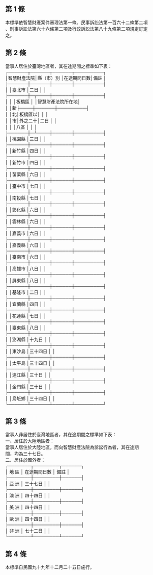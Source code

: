 第 1 條
-------
本標準依智慧財產案件審理法第一條、民事訴訟法第一百六十二條第二項  
、刑事訴訟法第六十六條第二項及行政訴訟法第八十九條第二項規定訂定  
之。

第 2 條
-------
當事人居住於臺灣地區者，其在途期間之標準如下表：  
┌──────┬──────┬──────┬─────────┐  
│智慧財產法院│縣（市）別  │在途期間日數│備註              │  
├──────┼──────┼──────┼─────────┤  
│            │臺北市      │二日        │                  │  
├──────┼─┬────┼──────┼─────────┤  
│            │  │板橋區  │            │智慧財產法院所在地│  
│            │新├────┼──────┼─────────┤  
│            │北│板橋區以│            │                  │  
│            │市│外之二十│二日        │                  │  
│            │  │八區    │            │                  │  
├──────┼─┴────┼──────┼─────────┤  
│            │桃園縣      │三日        │                  │  
├──────┼──────┼──────┼─────────┤  
│            │新竹縣      │四日        │                  │  
├──────┼──────┼──────┼─────────┤  
│            │新竹市      │四日        │                  │  
├──────┼──────┼──────┼─────────┤  
│            │苗栗縣      │六日        │                  │  
├──────┼──────┼──────┼─────────┤  
│            │臺中市      │七日        │                  │  
├──────┼──────┼──────┼─────────┤  
│            │南投縣      │七日        │                  │  
├──────┼──────┼──────┼─────────┤  
│            │彰化縣      │六日        │                  │  
├──────┼──────┼──────┼─────────┤  
│            │雲林縣      │六日        │                  │  
├──────┼──────┼──────┼─────────┤  
│            │嘉義市      │六日        │                  │  
├──────┼──────┼──────┼─────────┤  
│            │嘉義縣      │六日        │                  │  
├──────┼──────┼──────┼─────────┤  
│            │臺南市      │六日        │                  │  
├──────┼──────┼──────┼─────────┤  
│            │高雄市      │八日        │                  │  
├──────┼──────┼──────┼─────────┤  
│            │屏東縣      │八日        │                  │  
├──────┼──────┼──────┼─────────┤  
│            │基隆市      │二日        │                  │  
├──────┼──────┼──────┼─────────┤  
│            │宜蘭縣      │四日        │                  │  
├──────┼──────┼──────┼─────────┤  
│            │花蓮縣      │七日        │                  │  
├──────┼──────┼──────┼─────────┤  
│            │臺東縣      │八日        │                  │  
├──────┼──────┼──────┼─────────┤  
│            │澎湖縣      │十九日      │                  │  
├──────┼──────┼──────┼─────────┤  
│            │東沙島      │三十四日    │                  │  
├──────┼──────┼──────┼─────────┤  
│            │太平島      │三十四日    │                  │  
├──────┼──────┼──────┼─────────┤  
│            │連江縣      │三十日      │                  │  
├──────┼──────┼──────┼─────────┤  
│            │金門縣      │三十日      │                  │  
├──────┼──────┼──────┼─────────┤  
│            │烏坵鄉      │三十四日    │                  │  
└──────┴──────┴──────┴─────────┘

第 3 條
-------
當事人非居住於臺灣地區者，其在途期間之標準如下表：  
一、居住於大陸地區者：  
    當事人居住於大陸地區，而向智慧財產法院為訴訟行為者，其在途期  
    間，均為三十七日。  
二、居住於國外者：  
    ┌───────┬────────┬──────┐  
    │    地  區    │  在途期間日數  │    備註    │  
    ├───────┼────────┼──────┤  
    │    亞  洲    │  三十七日      │            │  
    ├───────┼────────┼──────┤  
    │    澳  洲    │  四十四日      │            │  
    ├───────┼────────┼──────┤  
    │    美  洲    │  四十四日      │            │  
    ├───────┼────────┼──────┤  
    │    歐  洲    │  四十四日      │            │  
    ├───────┼────────┼──────┤  
    │    非  洲    │  七十二日      │            │  
    └───────┴────────┴──────┘

第 4 條
-------
本標準自民國九十九年十二月二十五日施行。

